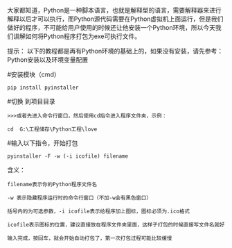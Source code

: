 大家都知道，Python是一种脚本语言，也就是解释型的语言，需要解释器来进行解释以后才可以执行，而Python源代码需要在Python虚拟机上面运行，但是我们做好的程序，不可能给用户使用的时候还让他安装一个Python环境，所以今天我们讲解如何将Python程序打包为exe可执行文件。

提示： 以下的教程都是再有Python环境的基础上的，如果没有安装，请先参考：Python安装以及环境变量配置

#安装模块（cmd）

```
pip install pyinstaller
```

#切换 到项目目录

```
>>>或者先进入命令行窗口，然后使用cd指令进入程序文件夹，示例：

cd  G:\工程储存\Python工程\love

```

#输入以下指令，开始打包

```
pyinstaller -F -w (-i icofile) filename
```

含义：

```
filename表示你的Python程序文件名

-w 表示隐藏程序运行时的命令行窗口（不加-w会有黑色窗口）

括号内的为可选参数，-i icofile表示给程序加上图标，图标必须为.ico格式

icofile表示图标的位置，建议直接放在程序文件夹里面，这样子打包的时候直接写文件名就好

输入完成，按回车，就会开始自动打包了，第一次打包过程可能比较缓慢
```

